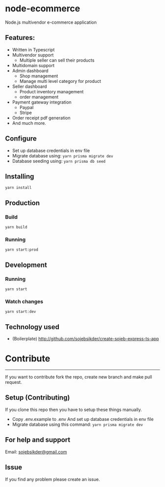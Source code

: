 # node-ecommerce

Node.js multivendor e-commerce application

## Features:

- Written in Typescript
- Multivendor support
  - Multiple seller can sell their products
- Multidomain support
- Admin dashboard
  - Shop management
  - Manage multi level category for product
- Seller dashboard
  - Product inventory management
  - order management
- Payment gateway integration
  - Paypal
  - Stripe
- Order receipt pdf generation
- And much more.

## Configure

- Set up database credentials in env file
- Migrate database using:
  `yarn prisma migrate dev`
- Database seeding using: `yarn prisma db seed`

## Installing

```
yarn install
```

## Production

### Build

```
yarn build
```

### Running

```
yarn start:prod
```

## Development

### Running

```
yarn start
```

### Watch changes

```
yarn start:dev
```

## Technology used

- (Boilerplate) http://github.com/sojebsikder/create-sojeb-express-ts-app

# Contribute

---

If you want to contribute fork the repo, create new branch and make pull request.

## Setup (Contributing)

If you clone this repo then you have to setup these things manually.

- Copy .env.example to .env And set up database credentials in env file
- Migrate database using this command:
  `yarn prisma migrate dev`

## For help and support

Email: sojebsikder@gmail.com

## Issue

If you find any problem please create an issue.
